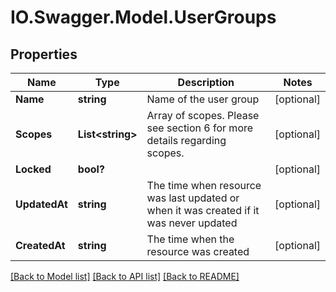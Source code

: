 # IO.Swagger.Model.UserGroups
## Properties

Name | Type | Description | Notes
------------ | ------------- | ------------- | -------------
**Name** | **string** | Name of the user group | [optional] 
**Scopes** | **List&lt;string&gt;** | Array of scopes. Please see section 6 for more details regarding scopes. | [optional] 
**Locked** | **bool?** |  | [optional] 
**UpdatedAt** | **string** | The time when resource was last updated or when it was created if it was never updated | [optional] 
**CreatedAt** | **string** | The time when the resource was created | [optional] 

[[Back to Model list]](../README.md#documentation-for-models) [[Back to API list]](../README.md#documentation-for-api-endpoints) [[Back to README]](../README.md)

